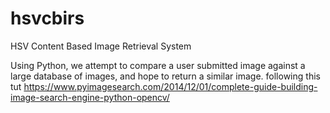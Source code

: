 # hsvcbirs
HSV Content Based Image Retrieval System

Using Python, we attempt to compare a user submitted image against a large database of images, and hope to return a similar image.
following this tut
https://www.pyimagesearch.com/2014/12/01/complete-guide-building-image-search-engine-python-opencv/

